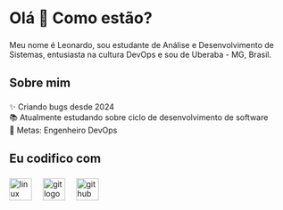 <h1 align="left">Olá 👋 Como estão?</h1>

###

<p align="left">Meu nome é Leonardo, sou estudante de Análise e Desenvolvimento de Sistemas, entusiasta na cultura DevOps e sou de Uberaba - MG, Brasil.</p>

###

<h2 align="left">Sobre mim</h2>

###

<p align="left">✨ Criando bugs desde 2024<br>📚 Atualmente estudando sobre ciclo de desenvolvimento de software<br>🎯 Metas: Engenheiro DevOps</p>

###

<h2 align="left">Eu codifico com</h2>

###

<div align="left">
  <img src="https://cdn.jsdelivr.net/gh/devicons/devicon/icons/linux/linux-original.svg" height="40" alt="linux logo"  />
  <img width="12" />
  <img src="https://cdn.jsdelivr.net/gh/devicons/devicon/icons/git/git-original.svg" height="40" alt="git logo"  />
  <img width="12" />
  <img src="https://cdn.jsdelivr.net/gh/devicons/devicon/icons/github/github-original.svg" height="40" alt="github logo"  />
</div>

###
</div>

###

